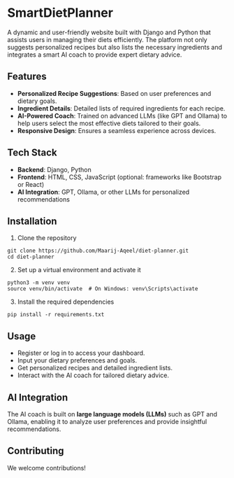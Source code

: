 # SmartDietPlanner

A dynamic and user-friendly website built with Django and Python that assists users in managing their diets efficiently. The platform not only suggests personalized recipes but also lists the necessary ingredients and integrates a smart AI coach to provide expert dietary advice.  

## Features  
- **Personalized Recipe Suggestions**: Based on user preferences and dietary goals.  
- **Ingredient Details**: Detailed lists of required ingredients for each recipe.  
- **AI-Powered Coach**: Trained on advanced LLMs (like GPT and Ollama) to help users select the most effective diets tailored to their goals.  
- **Responsive Design**: Ensures a seamless experience across devices.  

## Tech Stack  
- **Backend**: Django, Python  
- **Frontend**: HTML, CSS, JavaScript (optional: frameworks like Bootstrap or React)  
- **AI Integration**: GPT, Ollama, or other LLMs for personalized recommendations  

## Installation  

1. Clone the repository  
```
git clone https://github.com/Maarij-Aqeel/diet-planner.git  
cd diet-planner  
```
2. Set up a virtual environment and activate it  
```
python3 -m venv venv  
source venv/bin/activate  # On Windows: venv\Scripts\activate 
```
3. Install the required dependencies  
```
pip install -r requirements.txt  
```
## Usage

- Register or log in to access your dashboard.
- Input your dietary preferences and goals.
- Get personalized recipes and detailed ingredient lists.
- Interact with the AI coach for tailored dietary advice.

## AI Integration

The AI coach is built on **large language models (LLMs)** such as GPT  and Ollama, enabling it to analyze user preferences and provide insightful recommendations.
## Contributing

We welcome contributions! 
